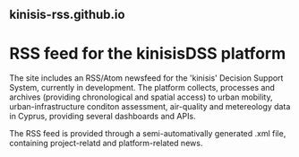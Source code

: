 ## kinisis-rss.github.io
# RSS feed for the kinisisDSS platform
The site includes an RSS/Atom newsfeed for the 'kinisis' Decision Support System, currently in development.
The platform collects, processes and archives (providing chronological and spatial access) to urban mobility, urban-infrastructure conditon assessment, air-quality and metereology data in Cyprus, providing several dashboards and APIs. 

The RSS feed is provided through a semi-automativally generated .xml file, containing project-relatd and platform-related news.
